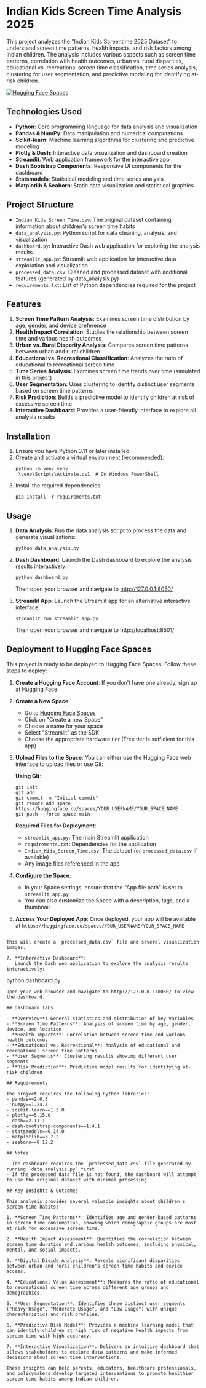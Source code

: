 # Indian Kids Screen Time Analysis 2025

This project analyzes the "Indian Kids Screentime 2025 Dataset" to understand screen time patterns, health impacts, and risk factors among Indian children. The analysis includes various aspects such as screen time patterns, correlation with health outcomes, urban vs. rural disparities, educational vs. recreational screen time classification, time series analysis, clustering for user segmentation, and predictive modeling for identifying at-risk children.

[![Hugging Face Spaces](https://img.shields.io/badge/%F0%9F%A4%97%20Hugging%20Face-Spaces-blue)](https://huggingface.co/spaces)

## Technologies Used

- **Python**: Core programming language for data analysis and visualization
- **Pandas & NumPy**: Data manipulation and numerical computations
- **Scikit-learn**: Machine learning algorithms for clustering and predictive modeling
- **Plotly & Dash**: Interactive data visualization and dashboard creation
- **Streamlit**: Web application framework for the interactive app
- **Dash Bootstrap Components**: Responsive UI components for the dashboard
- **Statsmodels**: Statistical modeling and time series analysis
- **Matplotlib & Seaborn**: Static data visualization and statistical graphics

## Project Structure

- `Indian_Kids_Screen_Time.csv`: The original dataset containing information about children's screen time habits
- `data_analysis.py`: Python script for data cleaning, analysis, and visualization
- `dashboard.py`: Interactive Dash web application for exploring the analysis results
- `streamlit_app.py`: Streamlit web application for interactive data exploration and visualization
- `processed_data.csv`: Cleaned and processed dataset with additional features (generated by data_analysis.py)
- `requirements.txt`: List of Python dependencies required for the project

## Features

1. **Screen Time Pattern Analysis**: Examines screen time distribution by age, gender, and device preference
2. **Health Impact Correlation**: Studies the relationship between screen time and various health outcomes
3. **Urban vs. Rural Disparity Analysis**: Compares screen time patterns between urban and rural children
4. **Educational vs. Recreational Classification**: Analyzes the ratio of educational to recreational screen time
5. **Time Series Analysis**: Examines screen time trends over time (simulated in this project)
6. **User Segmentation**: Uses clustering to identify distinct user segments based on screen time patterns
7. **Risk Prediction**: Builds a predictive model to identify children at risk of excessive screen time
8. **Interactive Dashboard**: Provides a user-friendly interface to explore all analysis results

## Installation

1. Ensure you have Python 3.11 or later installed
2. Create and activate a virtual environment (recommended):
   ```
   python -m venv venv
   .\venv\Scripts\Activate.ps1  # On Windows PowerShell
   ```
3. Install the required dependencies:
   ```
   pip install -r requirements.txt
   ```

## Usage

1. **Data Analysis**:
   Run the data analysis script to process the data and generate visualizations:
   ```
   python data_analysis.py
   ```

2. **Dash Dashboard**:
   Launch the Dash dashboard to explore the analysis results interactively:
   ```
   python dashboard.py
   ```
   Then open your browser and navigate to http://127.0.0.1:8050/

3. **Streamlit App**:
   Launch the Streamlit app for an alternative interactive interface:
   ```
   streamlit run streamlit_app.py
   ```
   Then open your browser and navigate to http://localhost:8501/

## Deployment to Hugging Face Spaces

This project is ready to be deployed to Hugging Face Spaces. Follow these steps to deploy:

1. **Create a Hugging Face Account**:
   If you don't have one already, sign up at [Hugging Face](https://huggingface.co/join).

2. **Create a New Space**:
   - Go to [Hugging Face Spaces](https://huggingface.co/spaces)
   - Click on "Create a new Space"
   - Choose a name for your space
   - Select "Streamlit" as the SDK
   - Choose the appropriate hardware tier (Free tier is sufficient for this app)

3. **Upload Files to the Space**:
   You can either use the Hugging Face web interface to upload files or use Git:

   **Using Git**:
   ```
   git init
   git add .
   git commit -m "Initial commit"
   git remote add space https://huggingface.co/spaces/YOUR_USERNAME/YOUR_SPACE_NAME
   git push --force space main
   ```

   **Required Files for Deployment**:
   - `streamlit_app.py`: The main Streamlit application
   - `requirements.txt`: Dependencies for the application
   - `Indian_Kids_Screen_Time.csv`: The dataset (or `processed_data.csv` if available)
   - Any image files referenced in the app

4. **Configure the Space**:
   - In your Space settings, ensure that the "App file path" is set to `streamlit_app.py`
   - You can also customize the Space with a description, tags, and a thumbnail

5. **Access Your Deployed App**:
   Once deployed, your app will be available at `https://huggingface.co/spaces/YOUR_USERNAME/YOUR_SPACE_NAME`

```

This will create a `processed_data.csv` file and several visualization images.

2. **Interactive Dashboard**:
   Launch the Dash web application to explore the analysis results interactively:
   ```
   python dashboard.py
   ```
   Open your web browser and navigate to http://127.0.0.1:8050/ to view the dashboard.

## Dashboard Tabs

- **Overview**: General statistics and distribution of key variables
- **Screen Time Patterns**: Analysis of screen time by age, gender, device, and location
- **Health Impacts**: Correlation between screen time and various health outcomes
- **Educational vs. Recreational**: Analysis of educational and recreational screen time patterns
- **User Segments**: Clustering results showing different user segments
- **Risk Prediction**: Predictive model results for identifying at-risk children

## Requirements

The project requires the following Python libraries:
- pandas==2.0.3
- numpy==1.24.3
- scikit-learn==1.3.0
- plotly==5.15.0
- dash==2.11.1
- dash-bootstrap-components==1.4.1
- statsmodels==0.14.0
- matplotlib==3.7.2
- seaborn==0.12.2

## Notes

- The dashboard requires the `processed_data.csv` file generated by running `data_analysis.py` first
- If the processed data file is not found, the dashboard will attempt to use the original dataset with minimal processing

## Key Insights & Outcomes

This analysis provides several valuable insights about children's screen time habits:

1. **Screen Time Patterns**: Identifies age and gender-based patterns in screen time consumption, showing which demographic groups are most at risk for excessive screen time.

2. **Health Impact Assessment**: Quantifies the correlation between screen time duration and various health outcomes, including physical, mental, and social impacts.

3. **Digital Divide Analysis**: Reveals significant disparities between urban and rural children's screen time habits and device access.

4. **Educational Value Assessment**: Measures the ratio of educational to recreational screen time across different age groups and demographics.

5. **User Segmentation**: Identifies three distinct user segments ("Heavy Usage", "Moderate Usage", and "Low Usage") with unique characteristics and risk profiles.

6. **Predictive Risk Model**: Provides a machine learning model that can identify children at high risk of negative health impacts from screen time with high accuracy.

7. **Interactive Visualization**: Delivers an intuitive dashboard that allows stakeholders to explore data patterns and make informed decisions about screen time interventions.

These insights can help parents, educators, healthcare professionals, and policymakers develop targeted interventions to promote healthier screen time habits among Indian children.